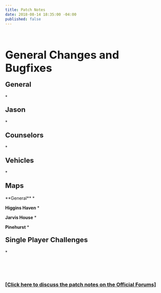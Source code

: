 ```yaml
---
title: Patch Notes
date: 2018-08-14 18:35:00 -04:00
published: false
---
```


<p>&nbsp;</p>
<h1 style="text-align: left;"><span style="font-size:35px;"><strong>General Changes and Bugfixes</strong></span></h1>


<h4 style="text-align: left;"><span style="font-size:22px;">General</span></h4>
* 



<h4 style="text-align: left;"><span style="font-size:22px;">Jason</span></h4>
* 


<h4 style="text-align: left;"><span style="font-size:22px;">Counselors</span></h4>
* 


<h4 style="text-align: left;"><span style="font-size:22px;">Vehicles</span></h4>
* 


<h4 style="text-align: left;"><span style="font-size:22px;">Maps</span></h4>
**General**
* 

**Higgins Haven**
* 

**Jarvis House**
* 

**Pinehurst**
*  


<h4 style="text-align: left;"><span style="font-size:22px;">Single Player Challenges</span></h4>
* 

<p>&nbsp;</p>
<p>&nbsp;</p>

### [[Click here to discuss the patch notes on the Official Forums]](http://forum.f13game.com/topic/20423-patch-notes-070318/)